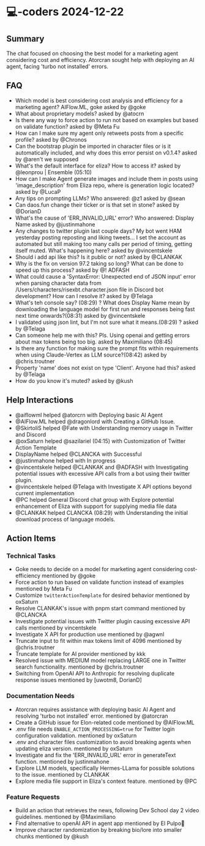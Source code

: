 # 💻-coders 2024-12-22

## Summary
The chat focused on choosing the best model for a marketing agent considering cost and efficiency. Atorcran sought help with deploying an AI agent, facing 'turbo not installed' errors.

## FAQ
- Which model is best considering cost analysis and efficiency for a marketing agent? AIFlow.ML, goke asked by @goke
- What about proprietary models? asked by @atocrn
- Is there any way to force action to run not based on examples but based on validate function? asked by @Meta Fu
- How can I make sure my agent only retweets posts from a specific profile? asked by @Chronos
- Can the bootstrap plugin be imported in character files or is it automatically included, and why does this error persist on v0.1.4? asked by @aren't we supposed
- What's the default interface for eliza? How to access it? asked by @leonprou | Ensemble (05:10)
- How can I make Agent generate images and include them in posts using 'image_description' from Eliza repo, where is generation logic located? asked by @LucaP
- Any tips on prompting LLMs? Who answered: @z1 asked by @sean
- Can daos.fun change their ticker or is that set in stone? asked by @DorianD
- What's the cause of 'ERR_INVALID_URL' error? Who answered: Display Name asked by @justinmahone
- Any changes to twitter plugin last couple days? My bot went HAM yesterday posting reposting and liking tweets... I set the account as automated but still making too many calls per period of timing, getting itself muted. What's happening here? asked by @vincentskele
- Should i add api like this? Is it public or not? asked by @CLANKAK
- Why is the fix on version 97.2 taking so long? What can be done to speed up this process? asked by @! ADFASH
- What could cause a 'SyntaxError: Unexpected end of JSON input' error when parsing character data from /Users/characters/risexbt.character.json file in Discord bot development? How can I resolve it? asked by @Telaga
- What's teh console say? (08:29) ? What does Display Name mean by downloading the language model for first run and responses being fast next time onwards?(08:31) asked by @vincentskele
- I validated using json lint, but I'm not sure what it means.(08:29) ? asked by @Telaga
- Can someone help me with this? Pls. Using openai and getting errors about max tokens being too big. asked by Maximiliano (08:45)
- Is there any function for making sure the prompt fits within requirements when using Claude-Vertex as LLM source?(08:42) asked by @chris.troutner
- Property 'name' does not exist on type 'Client'. Anyone had this? asked by @Telaga
- How do you know it's muted? asked by @kush

## Help Interactions
- @aiflowml helped @atorcrn with Deploying basic AI Agent
- @AIFlow.ML helped @dragonlord with Creating a GitHub Issue.
- @SkirtoliS helped @Fate with Understanding memory usage in Twitter and Discord
- @oxSaturn helped @sazilariel (04:15) with Customization of Twitter Action Template
- DisplayName helped @CLANCKA with Successful
- @justinmahone helped  with In progress
- @vincentskele helped @CLANKAK and @ADFASH with Investigating potential issues with excessive API calls from a bot using their twitter plugin.
- @vincentskele helped @Telaga with Investigate X API options beyond current implementation
- @PC helped General Discord chat group with Explore potential enhancement of Eliza with support for supplying media file data
- @CLANKAK helped CLANCKA (08:29) with Understanding the initial download process of language models.

## Action Items

### Technical Tasks
- Goke needs to decide on a model for marketing agent considering cost-efficiency mentioned by @goke
- Force action to run based on validate function instead of examples mentioned by Meta Fu
- Customize `twitterActionTemplate` for desired behavior mentioned by oxSaturn
- Resolve CLANKAK's issue with pnpm start command mentioned by @CLANCKA
- Investigate potential issues with Twitter plugin causing excessive API calls mentioned by vincentskele
- Investigate X API for production use mentioned by @agwnl
- Truncate input to fit within max tokens limit of 4096 mentioned by @chris.troutner
- Truncate template for AI provider mentioned by kkk
- Resolved issue with MEDIUM model replacing LARGE one in Twitter search functionality. mentioned by @chris.troutner
- Switching from OpenAI API to Anthropic for resolving duplicate response issues mentioned by [uwotm8, DorianD]

### Documentation Needs
- Atorcran requires assistance with deploying basic AI Agent and resolving 'turbo not installed' error. mentioned by @atorcran
- Create a GitHub issue for Elon-related code mentioned by @AIFlow.ML
- .env file needs `ENABLE_ACTION_PROCESSING=true` for Twitter login configuration validation. mentioned by oxSaturn
- .env and character files customization to avoid breaking agents when updating eliza version. mentioned by oxSaturn
- Investigate and fix the 'ERR_INVALID_URL' error in generateText function. mentioned by justinmahone
- Explore LLM models, specifically Hermes-LLama for possible solutions to the issue. mentioned by CLANKAK
- Explore media file support in Eliza's context feature. mentioned by @PC

### Feature Requests
- Build an action that retrieves the news, following Dev School day 2 video guidelines. mentioned by @Maximiliano
- Find alternative to openAI API in agent app mentioned by El Pulpo🐙
- Improve character randomization by breaking bio/lore into smaller chunks mentioned by @kush